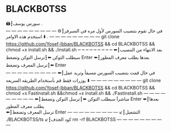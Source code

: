 # BLACKBOTSS

🖨┇سورس يوسف .  
 — — — — — — — — —
⚙️┇في حال تقوم بتنصيب السورس لأول مره في السيرفر استخدم هذه الاوامر ⬇️ .
 — — — — — — — — —
git clone https://github.com/Yosef-lbban/BLACKBOTSS && cd BLACKBOTSS && chmod +x install.sh && ./install.sh
┉ ┉ ┉ ┉ ┉ ┉ ┉ ┉ ┉ 
⬅️┇بعد الانتهاء من التنصيب سيطلب التوكن
⬅️┇ترسل التوكن وتضغط Enter 
⬅️┇بعدها يطلب معرف المطور 
⬅️┇ترسل المعرف وتضغط Enter  
 — — — — — — — — —
⬅️┇في حال قمت بتنصيب السورس مسبقأ وتريد عمل يوزرات فقط قم بأستخدام الطريقه السريعه ⬇️
 — — — — — — — — —
git clone https://github.com/Yosef-lbban/BLACKBOTSS && cd BLACKBOTSS && chmod +x Fastinstall.sh &&chmod +x install.sh && ./Fastinstall.sh
 — — — — — — — — —
⬅️┇مباشرآ سيطلب التوكن
⬅️┇ترسل التوكن وتضغط Enter
⬅️┇بعدها يطلب معرف المطور   
⬅️┇ترسل المعرف  وتضغط Enter
 — — — — — — — — —
↙️┇التشغيل 
./BLACKBOTSS/ts
↙️┇كود الحذف 
rm -rf BLACKBOTSS
 — — — — — — — — —
